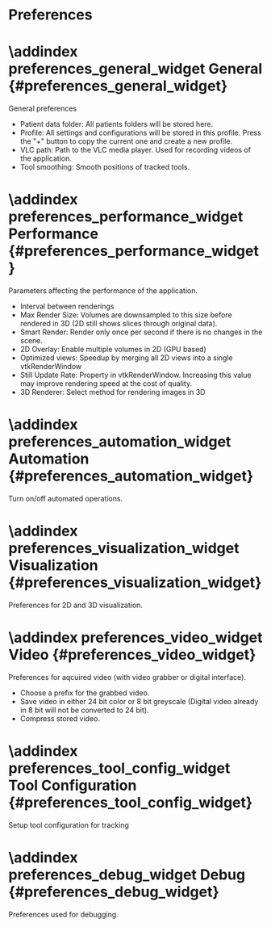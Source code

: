 Preferences
===================


\addindex preferences_general_widget
General {#preferences_general_widget}
===
General preferences

- Patient data folder: All patients folders will be stored here.
- Profile: All settings and configurations will be stored in this profile. Press the "+" button to copy the current one and create a new profile.
- VLC path: Path to the VLC media player. Used for recording videos of the application.
- Tool smoothing: Smooth positions of tracked tools.


\addindex preferences_performance_widget
Performance {#preferences_performance_widget}
===
Parameters affecting the performance of the application.

- Interval between renderings
- Max Render Size: Volumes are downsampled to this size before rendered in 3D (2D still shows slices through original data).
- Smart Render: Render only once per second if there is no changes in the scene.
- 2D Overlay: Enable multiple volumes in 2D (GPU based)
- Optimized views: Speedup by merging all 2D views into a single vtkRenderWindow
- Still Update Rate: Property in vtkRenderWindow. Increasing this value may improve rendering speed at the cost of quality.
- 3D Renderer: Select method for rendering images in 3D


\addindex preferences_automation_widget
Automation {#preferences_automation_widget}
===
Turn on/off automated operations.


\addindex preferences_visualization_widget
Visualization {#preferences_visualization_widget}
===
Preferences for 2D and 3D visualization.


\addindex preferences_video_widget
Video {#preferences_video_widget}
===
Preferences for aqcuired video (with video grabber or digital interface).

- Choose a prefix for the grabbed video.
- Save video in either 24 bit color or 8 bit greyscale (Digital video already in 8 bit will not be converted to 24 bit).
- Compress stored video.


\addindex preferences_tool_config_widget
Tool Configuration {#preferences_tool_config_widget}
===
Setup tool configuration for tracking


\addindex preferences_debug_widget
Debug {#preferences_debug_widget}
===
Preferences used for debugging.
